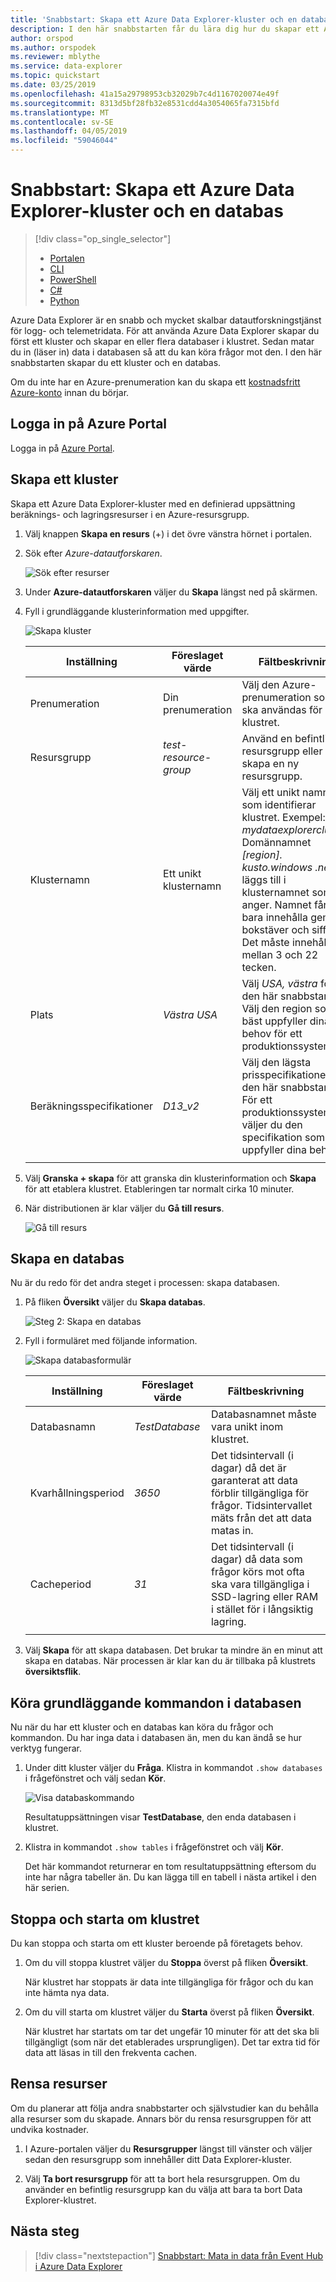 ```yaml
---
title: 'Snabbstart: Skapa ett Azure Data Explorer-kluster och en databas'
description: I den här snabbstarten får du lära dig hur du skapar ett Azure Data Explorer-kluster och en -databas och matar in data (läsa in).
author: orspod
ms.author: orspodek
ms.reviewer: mblythe
ms.service: data-explorer
ms.topic: quickstart
ms.date: 03/25/2019
ms.openlocfilehash: 41a15a29798953cb32029b7c4d1167020074e49f
ms.sourcegitcommit: 8313d5bf28fb32e8531cdd4a3054065fa7315bfd
ms.translationtype: MT
ms.contentlocale: sv-SE
ms.lasthandoff: 04/05/2019
ms.locfileid: "59046044"
---
```

# <a name="quickstart-create-an-azure-data-explorer-cluster-and-database"></a>Snabbstart: Skapa ett Azure Data Explorer-kluster och en databas

> [!div class="op_single_selector"]
> * [Portalen](create-cluster-database-portal.md)
> * [CLI](create-cluster-database-cli.md)
> * [PowerShell](create-cluster-database-powershell.md)
> * [C#](create-cluster-database-csharp.md)
> * [Python](create-cluster-database-python.md)
>  


Azure Data Explorer är en snabb och mycket skalbar datautforskningstjänst för logg- och telemetridata. För att använda Azure Data Explorer skapar du först ett kluster och skapar en eller flera databaser i klustret. Sedan matar du in (läser in) data i databasen så att du kan köra frågor mot den. I den här snabbstarten skapar du ett kluster och en databas.

Om du inte har en Azure-prenumeration kan du skapa ett [kostnadsfritt Azure-konto](https://azure.microsoft.com/free/) innan du börjar.

## <a name="sign-in-to-the-azure-portal"></a>Logga in på Azure Portal

Logga in på [Azure Portal](https://portal.azure.com/).

## <a name="create-a-cluster"></a>Skapa ett kluster

Skapa ett Azure Data Explorer-kluster med en definierad uppsättning beräknings- och lagringsresurser i en Azure-resursgrupp.

1. Välj knappen **Skapa en resurs** (+) i det övre vänstra hörnet i portalen.

1. Sök efter *Azure-datautforskaren*.

   ![Sök efter resurser](media/create-cluster-database-portal/search-resources.png)

1. Under **Azure-datautforskaren** väljer du **Skapa** längst ned på skärmen.

1. Fyll i grundläggande klusterinformation med uppgifter.

   ![Skapa kluster](media/create-cluster-database-portal/create-cluster-form.png)

    **Inställning** | **Föreslaget värde** | **Fältbeskrivning**
    |---|---|---|
    | Prenumeration | Din prenumeration | Välj den Azure-prenumeration som ska användas för klustret.|
    | Resursgrupp | *test-resource-group* | Använd en befintlig resursgrupp eller skapa en ny resursgrupp. |
    | Klusternamn | Ett unikt klusternamn | Välj ett unikt namn som identifierar klustret. Exempel: *mydataexplorercluster*. Domännamnet *[region]. kusto.windows .net* läggs till i klusternamnet som du anger. Namnet får bara innehålla gemena bokstäver och siffror. Det måste innehålla mellan 3 och 22 tecken.
    | Plats | *Västra USA* | Välj *USA, västra* för den här snabbstarten. Välj den region som bäst uppfyller dina behov för ett produktionssystem.
    | Beräkningsspecifikationer | *D13_v2* | Välj den lägsta prisspecifikationen för den här snabbstarten. För ett produktionssystem väljer du den specifikation som bäst uppfyller dina behov.
    | | |

1. Välj **Granska + skapa** för att granska din klusterinformation och **Skapa** för att etablera klustret. Etableringen tar normalt cirka 10 minuter.

1. När distributionen är klar väljer du **Gå till resurs**.

    ![Gå till resurs](media/create-cluster-database-portal/notification-resource.png)

## <a name="create-a-database"></a>Skapa en databas

Nu är du redo för det andra steget i processen: skapa databasen.

1. På fliken **Översikt** väljer du **Skapa databas**.

    ![Steg 2: Skapa en databas](media/create-cluster-database-portal/database-creation.png)

1. Fyll i formuläret med följande information.

    ![Skapa databasformulär](media/create-cluster-database-portal/create-database.png)

    **Inställning** | **Föreslaget värde** | **Fältbeskrivning**
    |---|---|---|
    | Databasnamn | *TestDatabase* | Databasnamnet måste vara unikt inom klustret.
    | Kvarhållningsperiod | *3650* | Det tidsintervall (i dagar) då det är garanterat att data förblir tillgängliga för frågor. Tidsintervallet mäts från det att data matas in.
    | Cacheperiod | *31* | Det tidsintervall (i dagar) då data som frågor körs mot ofta ska vara tillgängliga i SSD-lagring eller RAM i stället för i långsiktig lagring.
    | | | |

1. Välj **Skapa** för att skapa databasen. Det brukar ta mindre än en minut att skapa en databas. När processen är klar kan du är tillbaka på klustrets **översiktsflik**.

## <a name="run-basic-commands-in-the-database"></a>Köra grundläggande kommandon i databasen

Nu när du har ett kluster och en databas kan köra du frågor och kommandon. Du har inga data i databasen än, men du kan ändå se hur verktyg fungerar.

1. Under ditt kluster väljer du **Fråga**. Klistra in kommandot `.show databases` i frågefönstret och välj sedan **Kör**.

    ![Visa databaskommando](media/create-cluster-database-portal/show-databases.png)

    Resultatuppsättningen visar **TestDatabase**, den enda databasen i klustret.

1. Klistra in kommandot `.show tables` i frågefönstret och välj **Kör**.

    Det här kommandot returnerar en tom resultatuppsättning eftersom du inte har några tabeller än. Du kan lägga till en tabell i nästa artikel i den här serien.

## <a name="stop-and-restart-the-cluster"></a>Stoppa och starta om klustret

Du kan stoppa och starta om ett kluster beroende på företagets behov.

1. Om du vill stoppa klustret väljer du **Stoppa** överst på fliken **Översikt**.

    När klustret har stoppats är data inte tillgängliga för frågor och du kan inte hämta nya data.

1. Om du vill starta om klustret väljer du **Starta** överst på fliken **Översikt**.

    När klustret har startats om tar det ungefär 10 minuter för att det ska bli tillgängligt (som när det etablerades ursprungligen). Det tar extra tid för data att läsas in till den frekventa cachen.  

## <a name="clean-up-resources"></a>Rensa resurser

Om du planerar att följa andra snabbstarter och självstudier kan du behålla alla resurser som du skapade. Annars bör du rensa resursgruppen för att undvika kostnader.

1. I Azure-portalen väljer du **Resursgrupper** längst till vänster och väljer sedan den resursgrupp som innehåller ditt Data Explorer-kluster.  

1. Välj **Ta bort resursgrupp** för att ta bort hela resursgruppen. Om du använder en befintlig resursgrupp kan du välja att bara ta bort Data Explorer-klustret.

## <a name="next-steps"></a>Nästa steg

> [!div class="nextstepaction"]
> [Snabbstart: Mata in data från Event Hub i Azure Data Explorer](ingest-data-event-hub.md)


